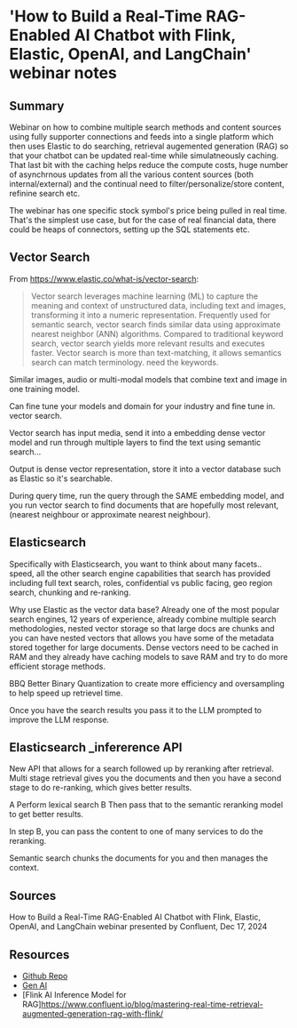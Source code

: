 # 'How to Build a Real-Time RAG-Enabled AI Chatbot with Flink, Elastic, OpenAI, and LangChain' webinar notes

## Summary

Webinar on how to combine multiple search methods and content sources using fully supporter connections and feeds into a single platform which then uses Elastic to do searching, retrieval augemented generation (RAG) so that your chatbot can be updated real-time while simulatneously caching.   That last bit with the caching helps reduce the compute costs,  huge number of asynchrnous updates from all the various content sources (both internal/external) and the continual need to filter/personalize/store content, refinine search etc. 

The webinar has one specific stock symbol's price being pulled in real time.  That's the simplest use case, but for the case of real financial data, there could be heaps of connectors, setting up the SQL statements etc.

## Vector Search

From https://www.elastic.co/what-is/vector-search:

> Vector search leverages machine learning (ML) to capture the meaning and context of unstructured data, including text and images, transforming it into a numeric representation. Frequently used for semantic search, vector search finds similar data using approximate nearest neighbor (ANN) algorithms. Compared to traditional keyword search, vector search yields more relevant results and executes faster.
Vector search is more than text-matching, it allows semantics search can match terminology.
 need the keywords.

Similar images, audio or multi-modal models that combine text and image in one training model.

Can fine tune your models and domain for your industry and fine tune in. vector search.

Vector search has input media, send it into a embedding dense vector model and run through multiple layers to find the text using semantic search...

Output is dense vector representation, store it into a vector database such as Elastic so it's searchable.

During query time, run the query through the SAME embedding model, and you run vector search to find documents that are hopefully most relevant, (nearest neighbour or approximate nearest neighbour).

## Elasticsearch 

Specifically with Elasticsearch, you want to think about many facets.. speed, all the other search engine capabilities that search has provided including full text search,  roles, confidential vs public facing, geo region search, chunking and re-ranking.

Why use Elastic as the vector data base?   Already one of the most popular search engines, 12 years of experience, already combine multiple search methodologies, nested vector storage so that large docs are chunks and you can have nested vectors that allows you have some of the metadata stored together for large documents.    Dense vectors need to be cached in RAM and they already have caching models to save RAM and try to do more efficient storage methods.

BBQ Better Binary Quantization to create more efficiency and oversampling to help speed up retrievel time.


Once you have the search results you pass it to the LLM prompted to improve the LLM response.

## Elasticsearch _infererence API

New API that allows for a search followed up by reranking after retrieval.
Multi stage retrieval gives you the documents and then you have a second stage to do re-ranking, which gives better results.

A Perform lexical search 
B Then pass that to the semantic reranking model to get better results.

In step B, you can pass the content to one of many services to do the reranking. 

Semantic search chunks the documents for you and then manages the context. 

## Sources  
How to Build a Real-Time RAG-Enabled AI Chatbot with Flink, Elastic, OpenAI, and LangChain webinar presented by Confluent, Dec 17, 2024

## Resources  

- [Github Repo](https://github.com/gopi0518/docschatbot)
- [Gen AI](https://www.confluent.io/generative-ai/)
- [Flink AI Inference Model for RAG]https://www.confluent.io/blog/mastering-real-time-retrieval-augmented-generation-rag-with-flink/

